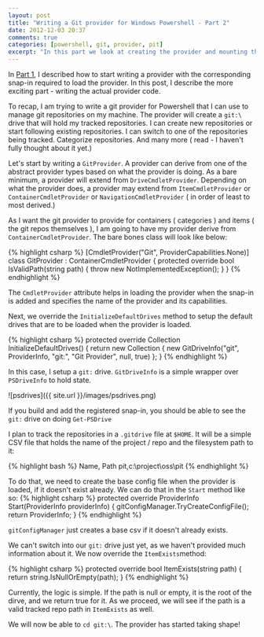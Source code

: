 ```yaml
---
layout: post
title: "Writing a Git provider for Windows Powershell - Part 2"
date: 2012-12-03 20:37
comments: true
categories: [powershell, git, provider, pit]
excerpt: "In this part we look at creating the provider and mounting the default drive at git:\\"
---
```


In [Part 1](http://stacktoheap.com/blog/2012/12/01/writing-a-git-provider-for-windows-powershell-part-1/), I described how to start writing a provider with the corresponding snap-in required to load the provider. In this post, I describe the more exciting part - writing the actual provider code.

To recap, I am trying to write a git provider for Powershell that I can use to manage git repositories on my machine. The provider will create a `git:\` drive that will hold my tracked repositories. I can create new repositories or start following existing repositories. I can switch to one of the repositories being tracked. Categorize repositories. And many more ( read - I haven't fully thought about it yet.)

Let's start by writing a `GitProvider`. A provider can derive from one of the abstract provider types based on what the provider is doing. As a bare minimum, a provider will extend from `DriveCmdletProvider`. Depending on what the provider does, a provider may extend from `ItemCmdletProvider` or `ContainerCmdletProvider` or `NavigationCmdletProvider` ( in order of least to most derived.)

As I want the git provider to provide for containers ( categories ) and items ( the git repos themselves ), I am going to have my provider derive from `ContainerCmdletProvider`. The bare bones class will look like below:

{% highlight csharp %}
[CmdletProvider("Git", ProviderCapabilities.None)]
class GitProvider : ContainerCmdletProvider
{
    protected override bool IsValidPath(string path)
    {
        throw new NotImplementedException();
    }
}
{% endhighlight %}

The `CmdletProvider` attribute helps in loading the provider when the snap-in is added and specifies the name of the provider and its capabilities.

Next, we override the `InitializeDefaultDrives` method to setup the default drives that are to be loaded when the provider is loaded.

{% highlight csharp %}
protected override Collection<PSDriveInfo> InitializeDefaultDrives()
{
    return new Collection<PSDriveInfo>
               {
                   new GitDriveInfo("git", ProviderInfo, "git:", "Git Provider", null, true)
               };
}
{% endhighlight %}

In this case, I setup a `git:` drive. `GitDriveInfo` is a simple wrapper over `PSDriveInfo` to hold state.

![psdrives]({{ site.url }}/images/psdrives.png)

If you build and add the registered snap-in, you should be able to see the `git:` drive on doing `Get-PSDrive`

I plan to track the repositories in a `.gitdrive` file at `$HOME`. It will be a simple CSV file that holds the name of the project / repo and the filesystem path to it:

{% highlight bash %}
Name, Path
pit,c:\project\oss\pit
{% endhighlight %}

 To do that, we need to create the base config file when the provider is loaded, if it doesn't exist already. We can do that in the `Start` method like so:
{% highlight csharp %}
 protected override ProviderInfo Start(ProviderInfo providerInfo)
{
    gitConfigManager.TryCreateConfigFile();
    return ProviderInfo;
}
{% endhighlight %}

`gitConfigManager` just creates a base csv if it doesn't already exists.

We can't switch into our `git:` drive just yet, as we haven't provided much information about it. We now override the `ItemExists`method:

{% highlight csharp %}
protected override bool ItemExists(string path)
{
    return string.IsNullOrEmpty(path);
}
{% endhighlight %}

Currently, the logic is simple. If the path is null or empty, it is the root of the dirve, and we return true for it. As we proceed, we will see if the path is a valid tracked repo path in `ItemExists` as well.

We will now be able to `cd git:\`. The provider has started taking shape!
